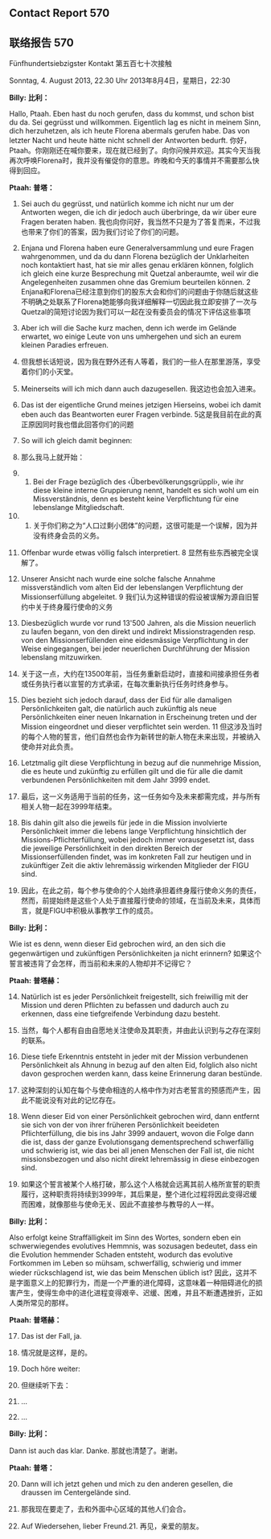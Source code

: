 ## Contact Report 570
## 联络报告 570

Fünfhundertsiebzigster Kontakt
第五百七十次接触

Sonntag, 4. August 2013, 22.30 Uhr
2013年8月4日，星期日，22:30

**Billy:**
**比利：**

Hallo, Ptaah. Eben hast du noch gerufen, dass du kommst, und schon bist du da. Sei gegrüsst und willkommen. Eigentlich lag es nicht in meinem Sinn, dich herzuhetzen, als ich heute Florena abermals gerufen habe. Das von letzter Nacht und heute hätte nicht schnell der Antworten bedurft.
你好，Ptaah。你刚刚还在喊你要来，现在就已经到了。向你问候并欢迎。其实今天当我再次呼唤Florena时，我并没有催促你的意思。昨晚和今天的事情并不需要那么快得到回应。

**Ptaah:**
**普塔：**

1. Sei auch du gegrüsst, und natürlich komme ich nicht nur um der Antworten wegen, die ich dir jedoch auch überbringe, da wir über eure Fragen beraten haben.
我也向你问好，我当然不只是为了答复而来，不过我也带来了你们的答案，因为我们讨论了你们的问题。

2. Enjana und Florena haben eure Generalversammlung und eure Fragen wahrgenommen, und da du dann Florena bezüglich der Unklarheiten noch kontaktiert hast, hat sie mir alles genau erklären können, folglich ich gleich eine kurze Besprechung mit Quetzal anberaumte, weil wir die Angelegenheiten zusammen ohne das Gremium beurteilen können.
2 Enjana和Florena已经注意到你们的股东大会和你们的问题由于你随后就这些不明确之处联系了Florena她能够向我详细解释一切因此我立即安排了一次与Quetzal的简短讨论因为我们可以一起在没有委员会的情况下评估这些事项

3. Aber ich will die Sache kurz machen, denn ich werde im Gelände erwartet, wo einige Leute von uns umhergehen und sich an eurem kleinen Paradies erfreuen.
3. 但我想长话短说，因为我在野外还有人等着，我们的一些人在那里游荡，享受着你们的小天堂。

4. Meinerseits will ich mich dann auch dazugesellen.
我这边也会加入进来。

5. Das ist der eigentliche Grund meines jetzigen Hierseins, wobei ich damit eben auch das Beantworten eurer Fragen verbinde.
5这是我目前在此的真正原因同时我也借此回答你们的问题

6. So will ich gleich damit beginnen:
6. 那么我马上就开始：

7. 1) Bei der Frage bezüglich des ‹Überbevölkerungsgrüppli›, wie ihr diese kleine interne Gruppierung nennt, handelt es sich wohl um ein Missverständnis, denn es besteht keine Verpflichtung für eine lebenslange Mitgliedschaft.
7. 1) 关于你们称之为“人口过剩小团体”的问题，这很可能是一个误解，因为并没有终身会员的义务。

8. Offenbar wurde etwas völlig falsch interpretiert.
8 显然有些东西被完全误解了。

9. Unserer Ansicht nach wurde eine solche falsche Annahme missverständlich vom alten Eid der lebenslangen Verpflichtung der Missionserfüllung abgeleitet.
9 我们认为这种错误的假设被误解为源自旧誓约中关于终身履行使命的义务

10. Diesbezüglich wurde vor rund 13'500 Jahren, als die Mission neuerlich zu laufen begann, von den direkt und indirekt Missionstragenden resp. von den Missionserfüllenden eine eidesmässige Verpflichtung in der Weise eingegangen, bei jeder neuerlichen Durchführung der Mission lebenslang mitzuwirken.
10. 关于这一点，大约在13500年前，当任务重新启动时，直接和间接承担任务者或任务执行者以宣誓的方式承诺，在每次重新执行任务时终身参与。

11. Dies bezieht sich jedoch darauf, dass der Eid für alle damaligen Persönlichkeiten galt, die natürlich auch zukünftig als neue Persönlichkeiten einer neuen Inkarnation in Erscheinung treten und der Mission eingeordnet und dieser verpflichtet sein werden.
11 但这涉及当时的每个人物的誓言，他们自然也会作为新转世的新人物在未来出现，并被纳入使命并对此负责。

12. Letztmalig gilt diese Verpflichtung in bezug auf die nunmehrige Mission, die es heute und zukünftig zu erfüllen gilt und die für alle die damit verbundenen Persönlichkeiten mit dem Jahr 3999 endet.
12. 最后，这一义务适用于当前的任务，这一任务如今及未来都需完成，并与所有相关人物一起在3999年结束。

13. Bis dahin gilt also die jeweils für jede in die Mission involvierte Persönlichkeit immer die lebens lange Verpflichtung hinsichtlich der Missions-Pflichterfüllung, wobei jedoch immer vorausgesetzt ist, dass die jeweilige Persönlichkeit in den direkten Bereich der Missionserfüllenden findet, was im konkreten Fall zur heutigen und in zukünftiger Zeit die aktiv lehremässig wirkenden Mitglieder der FIGU sind.
13. 因此，在此之前，每个参与使命的个人始终承担着终身履行使命义务的责任，然而，前提始终是这些个人处于直接履行使命的领域，在当前及未来，具体而言，就是FIGU中积极从事教学工作的成员。

**Billy:**
**比利：**

Wie ist es denn, wenn dieser Eid gebrochen wird, an den sich die gegenwärtigen und zukünftigen Persönlichkeiten ja nicht erinnern?
如果这个誓言被违背了会怎样，而当前和未来的人物却并不记得它？

**Ptaah:**
**普塔赫：**

14. Natürlich ist es jeder Persönlichkeit freigestellt, sich freiwillig mit der Mission und deren Pflichten zu befassen und dadurch auch zu erkennen, dass eine tiefgreifende Verbindung dazu besteht.
14. 当然，每个人都有自由自愿地关注使命及其职责，并由此认识到与之存在深刻的联系。

15. Diese tiefe Erkenntnis entsteht in jeder mit der Mission verbundenen Persönlichkeit als Ahnung in bezug auf den alten Eid, folglich also nicht davon gesprochen werden kann, dass keine Erinnerung daran bestünde.
15. 这种深刻的认知在每个与使命相连的人格中作为对古老誓言的预感而产生，因此不能说没有对此的记忆存在。

16. Wenn dieser Eid von einer Persönlichkeit gebrochen wird, dann entfernt sie sich von der von ihrer früheren Persönlichkeit beeideten Pflichterfüllung, die bis ins Jahr 3999 andauert, wovon die Folge dann die ist, dass der ganze Evolutionsgang dementsprechend schwerfällig und schwierig ist, wie das bei all jenen Menschen der Fall ist, die nicht missionsbezogen und also nicht direkt lehremässig in diese einbezogen sind.
16. 如果这个誓言被某个人格打破，那么这个人格就会远离其前人格所宣誓的职责履行，这种职责将持续到3999年，其后果是，整个进化过程将因此变得迟缓而困难，就像那些与使命无关、因此不直接参与教导的人一样。

**Billy:**
**比利：**

Also erfolgt keine Straffälligkeit im Sinn des Wortes, sondern eben ein schwerwiegendes evolutives Hemmnis, was sozusagen bedeutet, dass ein die Evolution hemmender Schaden entsteht, wodurch das evolutive Fortkommen im Leben so mühsam, schwerfällig, schwierig und immer wieder rückschlagend ist, wie das beim Menschen üblich ist?
因此，这并不是字面意义上的犯罪行为，而是一个严重的进化障碍，这意味着一种阻碍进化的损害产生，使得生命中的进化进程变得艰辛、迟缓、困难，并且不断遭遇挫折，正如人类所常见的那样。

**Ptaah:**
**普塔赫：**

17. Das ist der Fall, ja.
17. 情况就是这样，是的。

18. Doch höre weiter:
18. 但继续听下去：

19. …
19. …

**Billy:**
**比利：**

Dann ist auch das klar. Danke.
那就也清楚了。谢谢。

**Ptaah:**
**普塔：**

20. Dann will ich jetzt gehen und mich zu den anderen gesellen, die draussen im Centergelände sind.
20. 那我现在要走了，去和外面中心区域的其他人们会合。

21. Auf Wiedersehen, lieber Freund.21. 再见，亲爱的朋友。

